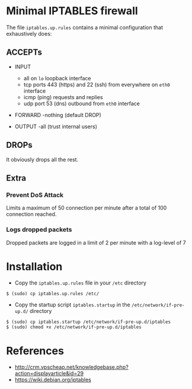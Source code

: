 # Minimal IPTABLES firewall

The file `iptables.up.rules` contains a minimal configuration that exhaustively does:

## ACCEPTs

- INPUT
  - all on `lo` loopback interface
  - tcp ports 443 (https) and 22 (ssh) from everywhere on `eth0` interface
  - icmp (ping) requests and replies
  - udp port 53 (dns) outbound from `eth0` interface

- FORWARD
  -nothing (default DROP)

- OUTPUT
  -all (trust internal users)

## DROPs

It obviously drops all the rest.

## Extra

### Prevent DoS Attack

Limits a maximum of 50 connection per minute after a total of 100 connection reached. 

### Logs dropped packets

Dropped packets are logged in a limit of 2 per minute with a log-level of 7


# Installation

- Copy the `iptables.up.rules` file in your `/etc` directory

```
$ (sudo) cp iptables.up.rules /etc/
```

- Copy the startup script `iptables.startup` in the `/etc/network/if-pre-up.d/` directory

```
$ (sudo) cp iptables.startup /etc/network/if-pre-up.d/iptables
$ (sudo) chmod +x /etc/network/if-pre-up.d/iptables
```


# References

- http://crm.vpscheap.net/knowledgebase.php?action=displayarticle&id=29
- https://wiki.debian.org/iptables

